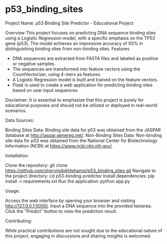 # p53_binding_sites
Project Name: p53 Binding Site Predictor - Educational Project 

Overview
This project focuses on predicting DNA sequence binding sites using a Logistic Regression model, with a specific emphasis on the TP53 gene (p53). The model achieves an impressive accuracy of 93% in distinguishing binding sites from non-binding sites.
Features
* DNA sequences are extracted from FASTA files and labeled as positive or negative samples.
* The sequences are transformed into feature vectors using the CountVectorizer, using 4-mers as features.
* A Logistic Regression model is built and trained on the feature vectors.
* Flask is used to create a web application for predicting binding sites based on user input sequences.

Disclaimer:
It is essential to emphasize that this project is purely for educational purposes and should not be utilized or deployed in real-world scenarios.

Data Sources:

Binding Sites Data: Binding site data for p53 was obtained from the JASPAR database at http://jaspar.genereg.net/.
Non-Binding Sites Data: Non-binding site data for p53 was obtained from the National Center for Biotechnology Information (NCBI) at https://www.ncbi.nlm.nih.gov/.

Installation:

Clone the repository: git clone https://github.com/shervindokhtshamsi/p53_binding_sites.git
Navigate to the project directory: cd p53-binding-predictor
Install dependencies: pip install -r requirements.txt
Run the application: python app.py

Usage:

Access the web interface by opening your browser and visiting http://127.0.0.1:5000/.
Input a DNA sequence into the provided textarea.
Click the "Predict" button to view the prediction result.

Contributing:

While practical contributions are not sought due to the educational nature of this project, engaging in discussions and sharing insights is welcomed.

